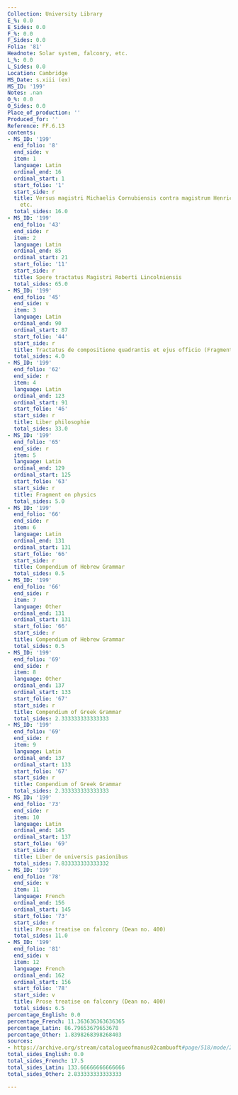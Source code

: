 ```yaml
---
Collection: University Library
E_%: 0.0
E_Sides: 0.0
F_%: 0.0
F_Sides: 0.0
Folia: '81'
Headnote: Solar system, falconry, etc.
L_%: 0.0
L_Sides: 0.0
Location: Cambridge
MS_Date: s.xiii (ex)
MS_ID: '199'
Notes: .nan
O_%: 0.0
O_Sides: 0.0
Place_of_production: ''
Produced_for: ''
Reference: FF.6.13
contents:
- MS_ID: '199'
  end_folio: '8'
  end_side: v
  item: 1
  language: Latin
  ordinal_end: 16
  ordinal_start: 1
  start_folio: '1'
  start_side: r
  title: Versus magistri Michaelis Cornubiensis contra magistrum Henricum Abricensem
    etc.
  total_sides: 16.0
- MS_ID: '199'
  end_folio: '43'
  end_side: r
  item: 2
  language: Latin
  ordinal_end: 85
  ordinal_start: 21
  start_folio: '11'
  start_side: r
  title: Spere tractatus Magistri Roberti Lincolniensis
  total_sides: 65.0
- MS_ID: '199'
  end_folio: '45'
  end_side: v
  item: 3
  language: Latin
  ordinal_end: 90
  ordinal_start: 87
  start_folio: '44'
  start_side: r
  title: Tractatus de compositione quadrantis et ejus officio (Fragment)
  total_sides: 4.0
- MS_ID: '199'
  end_folio: '62'
  end_side: r
  item: 4
  language: Latin
  ordinal_end: 123
  ordinal_start: 91
  start_folio: '46'
  start_side: r
  title: Liber philosophie
  total_sides: 33.0
- MS_ID: '199'
  end_folio: '65'
  end_side: r
  item: 5
  language: Latin
  ordinal_end: 129
  ordinal_start: 125
  start_folio: '63'
  start_side: r
  title: Fragment on physics
  total_sides: 5.0
- MS_ID: '199'
  end_folio: '66'
  end_side: r
  item: 6
  language: Latin
  ordinal_end: 131
  ordinal_start: 131
  start_folio: '66'
  start_side: r
  title: Compendium of Hebrew Grammar
  total_sides: 0.5
- MS_ID: '199'
  end_folio: '66'
  end_side: r
  item: 7
  language: Other
  ordinal_end: 131
  ordinal_start: 131
  start_folio: '66'
  start_side: r
  title: Compendium of Hebrew Grammar
  total_sides: 0.5
- MS_ID: '199'
  end_folio: '69'
  end_side: r
  item: 8
  language: Other
  ordinal_end: 137
  ordinal_start: 133
  start_folio: '67'
  start_side: r
  title: Compendium of Greek Grammar
  total_sides: 2.333333333333333
- MS_ID: '199'
  end_folio: '69'
  end_side: r
  item: 9
  language: Latin
  ordinal_end: 137
  ordinal_start: 133
  start_folio: '67'
  start_side: r
  title: Compendium of Greek Grammar
  total_sides: 2.333333333333333
- MS_ID: '199'
  end_folio: '73'
  end_side: r
  item: 10
  language: Latin
  ordinal_end: 145
  ordinal_start: 137
  start_folio: '69'
  start_side: r
  title: Liber de universis pasionibus
  total_sides: 7.833333333333332
- MS_ID: '199'
  end_folio: '78'
  end_side: v
  item: 11
  language: French
  ordinal_end: 156
  ordinal_start: 145
  start_folio: '73'
  start_side: r
  title: Prose treatise on falconry (Dean no. 400)
  total_sides: 11.0
- MS_ID: '199'
  end_folio: '81'
  end_side: v
  item: 12
  language: French
  ordinal_end: 162
  ordinal_start: 156
  start_folio: '78'
  start_side: v
  title: Prose treatise on falconry (Dean no. 400)
  total_sides: 6.5
percentage_English: 0.0
percentage_French: 11.363636363636365
percentage_Latin: 86.79653679653678
percentage_Other: 1.8398268398268403
sources:
- https://archive.org/stream/catalogueofmanus02cambuoft#page/518/mode/2up
total_sides_English: 0.0
total_sides_French: 17.5
total_sides_Latin: 133.66666666666666
total_sides_Other: 2.833333333333333

---
```


